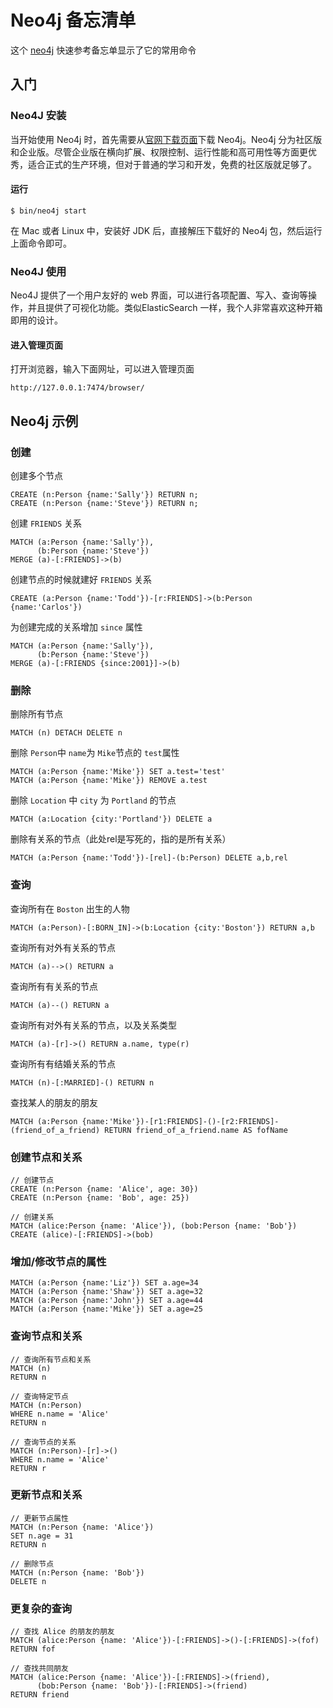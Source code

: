Neo4j 备忘清单
===

这个 [neo4j](https://neo4j.com/docs/) 快速参考备忘单显示了它的常用命令

入门
---

### Neo4J 安装

当开始使用 Neo4j 时，首先需要从[官网下载页面](https://neo4j.com/download/)下载 Neo4j。Neo4j 分为社区版和企业版。尽管企业版在横向扩展、权限控制、运行性能和高可用性等方面更优秀，适合正式的生产环境，但对于普通的学习和开发，免费的社区版就足够了。

#### 运行

```shell
$ bin/neo4j start
```

在 Mac 或者 Linux 中，安装好 JDK 后，直接解压下载好的 Neo4j 包，然后运行上面命令即可。

### Neo4J 使用

Neo4J 提供了一个用户友好的 web 界面，可以进行各项配置、写入、查询等操作，并且提供了可视化功能。类似ElasticSearch 一样，我个人非常喜欢这种开箱即用的设计。

#### 进入管理页面

打开浏览器，输入下面网址，可以进入管理页面

```url
http://127.0.0.1:7474/browser/
```

Neo4j 示例
---

### 创建

创建多个节点

```cypher
CREATE (n:Person {name:'Sally'}) RETURN n;
CREATE (n:Person {name:'Steve'}) RETURN n;
```

创建 `FRIENDS` 关系

```cypher
MATCH (a:Person {name:'Sally'}), 
      (b:Person {name:'Steve'}) 
MERGE (a)-[:FRIENDS]->(b)
```

创建节点的时候就建好 `FRIENDS` 关系

```cypher
CREATE (a:Person {name:'Todd'})-[r:FRIENDS]->(b:Person {name:'Carlos'})
```

为创建完成的关系增加 `since` 属性

```cypher
MATCH (a:Person {name:'Sally'}), 
      (b:Person {name:'Steve'}) 
MERGE (a)-[:FRIENDS {since:2001}]->(b)
```

### 删除
<!--rehype:wrap-class=col-span-2-->

删除所有节点

```cypher
MATCH (n) DETACH DELETE n
```

删除 `Person`中 `name`为 `Mike`节点的 `test`属性

```cypher
MATCH (a:Person {name:'Mike'}) SET a.test='test'
MATCH (a:Person {name:'Mike'}) REMOVE a.test
```

删除 `Location` 中 `city` 为 `Portland` 的节点

```cypher
MATCH (a:Location {city:'Portland'}) DELETE a
```

删除有关系的节点（此处rel是写死的，指的是所有关系）

```cypher
MATCH (a:Person {name:'Todd'})-[rel]-(b:Person) DELETE a,b,rel
```

### 查询
<!--rehype:wrap-class=row-span-3-->

查询所有在 `Boston` 出生的人物

```cypher
MATCH (a:Person)-[:BORN_IN]->(b:Location {city:'Boston'}) RETURN a,b
```

查询所有对外有关系的节点

```cypher
MATCH (a)-->() RETURN a
```

 查询所有有关系的节点

```cypher
MATCH (a)--() RETURN a
```

查询所有对外有关系的节点，以及关系类型

```cypher
MATCH (a)-[r]->() RETURN a.name, type(r)
```

查询所有有结婚关系的节点

```cypher
MATCH (n)-[:MARRIED]-() RETURN n
```

查找某人的朋友的朋友

```cypher
MATCH (a:Person {name:'Mike'})-[r1:FRIENDS]-()-[r2:FRIENDS]-(friend_of_a_friend) RETURN friend_of_a_friend.name AS fofName
```

### 创建节点和关系
<!--rehype:wrap-class=col-span-2-->

```cypher
// 创建节点
CREATE (n:Person {name: 'Alice', age: 30})
CREATE (n:Person {name: 'Bob', age: 25})

// 创建关系
MATCH (alice:Person {name: 'Alice'}), (bob:Person {name: 'Bob'})
CREATE (alice)-[:FRIENDS]->(bob)
```

### 增加/修改节点的属性

```cypher
MATCH (a:Person {name:'Liz'}) SET a.age=34
MATCH (a:Person {name:'Shaw'}) SET a.age=32
MATCH (a:Person {name:'John'}) SET a.age=44
MATCH (a:Person {name:'Mike'}) SET a.age=25
```

### 查询节点和关系
<!--rehype:wrap-class=row-span-2-->

```cypher
// 查询所有节点和关系
MATCH (n)
RETURN n

// 查询特定节点
MATCH (n:Person)
WHERE n.name = 'Alice'
RETURN n

// 查询节点的关系
MATCH (n:Person)-[r]->()
WHERE n.name = 'Alice'
RETURN r
```

### 更新节点和关系

```cypher
// 更新节点属性
MATCH (n:Person {name: 'Alice'})
SET n.age = 31
RETURN n

// 删除节点
MATCH (n:Person {name: 'Bob'})
DELETE n
```

### 更复杂的查询
<!--rehype:wrap-class=col-span-2-->

```cypher
// 查找 Alice 的朋友的朋友
MATCH (alice:Person {name: 'Alice'})-[:FRIENDS]->()-[:FRIENDS]->(fof)
RETURN fof

// 查找共同朋友
MATCH (alice:Person {name: 'Alice'})-[:FRIENDS]->(friend),
      (bob:Person {name: 'Bob'})-[:FRIENDS]->(friend)
RETURN friend
```
